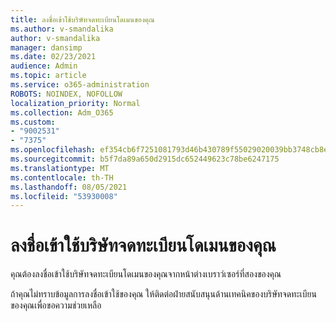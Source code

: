 ```yaml
---
title: ลงชื่อเข้าใช้บริษัทจดทะเบียนโดเมนของคุณ
ms.author: v-smandalika
author: v-smandalika
manager: dansimp
ms.date: 02/23/2021
audience: Admin
ms.topic: article
ms.service: o365-administration
ROBOTS: NOINDEX, NOFOLLOW
localization_priority: Normal
ms.collection: Adm_O365
ms.custom:
- "9002531"
- "7375"
ms.openlocfilehash: ef354cb6f7251081793d46b430789f55029020039bb3748cb8ece3b951e787a2
ms.sourcegitcommit: b5f7da89a650d2915dc652449623c78be6247175
ms.translationtype: MT
ms.contentlocale: th-TH
ms.lasthandoff: 08/05/2021
ms.locfileid: "53930008"
---
```

# <a name="sign-in-to-your-domain-registrar"></a>ลงชื่อเข้าใช้บริษัทจดทะเบียนโดเมนของคุณ

คุณต้องลงชื่อเข้าใช้บริษัทจดทะเบียนโดเมนของคุณจากหน้าต่างเบราว์เซอร์ที่สองของคุณ

ถ้าคุณไม่ทราบข้อมูลการลงชื่อเข้าใช้ของคุณ ให้ติดต่อฝ่ายสนับสนุนด้านเทคนิคของบริษัทจดทะเบียนของคุณเพื่อขอความช่วยเหลือ